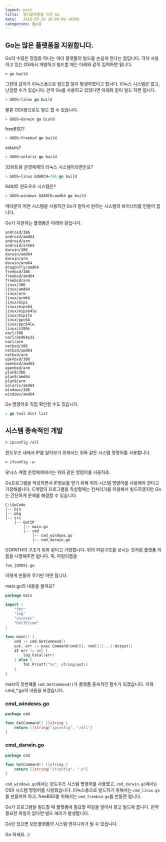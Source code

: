 ```yaml
---
layout: post
title:  멀티플랫폼을 위한 Go
date:   2018-05-24 10:00:00 +0900
categories: [go]
---
```


## Go는 많은 플랫폼을 지원합니다.
Go의 수많은 장점중 하나는 여러 플랫폼의 빌드를 손쉽게 한다는 점입니다.
각자 사용하고 있는 OS에서 개발하고 빌드할 때는 아래와 같이 입력하면 됩니다.

```text
> go build
```

그런데 갑자기 리눅스용으로 빌드할 일이 발생하였다고 합시다.
리눅스 시스템은 없고, 난감할 수가 있습니다. 만약 Go를 사용하고 있었다면 아래와 같이 빌드 하면 됩니다.

```go
> GOOS=linux go build
```

물론 OSX용으로도 빌드 할 수 있습니다.

```go
> GOOS=darwin go biuld
```

freeBSD?

```go
> GOOS=freebsd go build
```

solaris?

```go
> GOOS=solaris go build
```

32비트용 운영체제의 리눅스 시스템이라면은요?

```go
> GOOS=linux GOARCH=386 go build
```

64비트 윈도우즈 시스템은?

```go
> GOOS=windows GOARCH=amd64 go build
```

여러분이 어떤 시스템을 사용하건 Go가 알아서 원하는 시스템의 바이너리를 만들어 줍니다.

Go가 지원하는 플랫폼은 아래와 같습니다.

```text
android/386
android/amd64
android/arm
android/arm64
darwin/386
darwin/amd64
darwin/arm
darwin/arm64
dragonfly/amd64
freebsd/386
freebsd/amd64
freebsd/arm
linux/386
linux/amd64
linux/arm
linux/arm64
linux/mips
linux/mips64
linux/mips64le
linux/mipsle
linux/ppc64
linux/ppc64le
linux/s390x
nacl/386
nacl/amd64p32
nacl/arm
netbsd/386
netbsd/amd64
netbsd/arm
openbsd/386
openbsd/amd64
openbsd/arm
plan9/386
plan9/amd64
plan9/arm
solaris/amd64
windows/386
windows/amd64
```

Go 명령어로 직접 확인할 수도 있습니다.

```go
> go tool dist list
```

## 시스템 종속적인 개발

```cmd
> ipconfig /all
```
윈도우즈 내에서 IP를 알아보기 위해서는 위와 같은 시스템 명령어를 사용합니다.

```cmd
> ifconfig -a
```

유닉스 계열 운영체제에서는 위와 같은 명령어를 사용하죠.

Go프로그램을 작성하면서 IP정보를 얻기 위해 위의 시스템 명령어를 사용해야 한다고 가정해봅니다. C계열의 프로그램을 작성할때는 전처리기를 이용해서 빌드하겠지만 Go는 간단하게 문제를 해결할 수 있습니다.

```text
C:\GoCode
|-- bin
|-- pkg
|-- src
    |-- GetIP
        |-- main.go
        |-- cmd
            |-- cmd_windows.go
            |-- cmd_darwin.go
```
GOPATH의 구조가 위와 같다고 가정합니다.
위의 파일구조를 보시는 것처럼 플랫폼 이름을 나열해주면 됩니다.
즉, 파일이름을

```text
foo_{GOOS}.go
```

이렇게 만들어 주기만 하면 됩니다.

main.go의 내용을 볼까요?

```go
package main

import (
	"fmt"
	"log"
	"os/exec"
	"GetIP/cmd"
)

func main() {
	cmd := cmd.GetCommand()
	out, err := exec.Command(cmd[0], cmd[1:]...).Output()
	if err != nil {
		log.Fatal(err)
	} else {
		fmt.Printf("%s", string(out))
	}
}
```

main의 첫번째줄 `cmd.GetCommand()`가 플랫폼 종속적인 함수가 되겠습니다.
이제 cmd_*.go의 내용을 보겠습니다.

### cmd_windows.go

```go
package cmd

func GetCommand() []string {
	return []string{"ipconfig", "/all"}
}
```

### cmd_darwin.go

```go
package cmd

func GetCommand() []string {
	return []string{"ifconfig", "-a"}
}
```

`cmd_windows.go`에서는 윈도우즈 시스템 명령어를 사용했고, `cmd_darwin.go`에서는 OSX 시스템 명령어를 사용했습니다. 리눅스용으로 빌드하기 위해서는 `cmd_linux.go`를 만들어야 하고, freeBSD를 위해서는 `cmd_freebsd.go`를 만들면 됩니다.

Go가 프로그램을 빌드할 때 플랫폼에 필요할 파일을 알아서 찾고 빌드해 줍니다. 만약 필요한 파일이 없다면 빌드 에러가 발생합니다.

Go만 있으면 모든플랫폼의 시스템 엔지니어가 될 수 있습니다. 

Go 하세요. :)